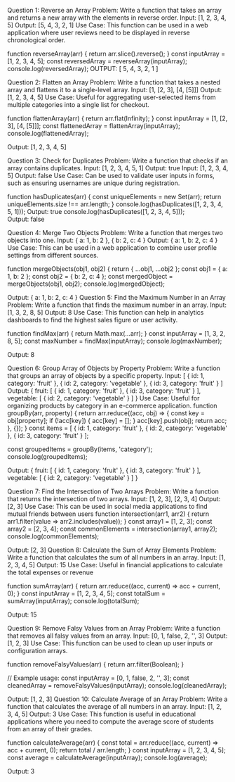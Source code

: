 Question 1: Reverse an Array Problem: Write a function that takes an array and returns a new array with the elements in reverse order. Input: [1, 2, 3, 4, 5] Output: [5, 4, 3, 2, 1] Use Case: This function can be used in a web application where user reviews need to be displayed in reverse chronological order.

function reverseArray(arr) {
  return arr.slice().reverse();
}
const inputArray = [1, 2, 3, 4, 5];
const reversedArray = reverseArray(inputArray);
console.log(reversedArray);
OUTPUT:
[ 5, 4, 3, 2, 1 ]

Question 2: Flatten an Array Problem: Write a function that takes a nested array and flattens it to a single-level array. Input: [1, [2, 3], [4, [5]]] Output: [1, 2, 3, 4, 5] Use Case: Useful for aggregating user-selected items from multiple categories into a single list for checkout.

function flattenArray(arr) {
  return arr.flat(Infinity);
}
const inputArray = [1, [2, 3], [4, [5]]];
const flattenedArray = flattenArray(inputArray);
console.log(flattenedArray); 

Output: [1, 2, 3, 4, 5]

Question 3: Check for Duplicates Problem: Write a function that checks if an array contains duplicates. Input: [1, 2, 3, 4, 5, 1] Output: true Input: [1, 2, 3, 4, 5] Output: false Use Case: Can be used to validate user inputs in forms, such as ensuring usernames are unique during registration.

function hasDuplicates(arr) {
  const uniqueElements = new Set(arr);
  return uniqueElements.size !== arr.length;
}
console.log(hasDuplicates([1, 2, 3, 4, 5, 1])); 
Output: true
console.log(hasDuplicates([1, 2, 3, 4, 5]));   
Output: false


Question 4: Merge Two Objects Problem: Write a function that merges two objects into one. Input: { a: 1, b: 2 }, { b: 2, c: 4 } Output: { a: 1, b: 2, c: 4 } Use Case: This can be used in a web application to combine user profile settings from different sources.

function mergeObjects(obj1, obj2) {
  return { ...obj1, ...obj2 };
const obj1 = { a: 1, b: 2 };
const obj2 = { b: 2, c: 4 };
const mergedObject = mergeObjects(obj1, obj2);
console.log(mergedObject); 

Output: { a: 1, b: 2, c: 4 }
Question 5: Find the Maximum Number in an Array Problem: Write a function that finds the maximum number in an array. Input: [1, 3, 2, 8, 5] Output: 8 Use Case: This function can help in analytics dashboards to find the highest sales figure or user activity.

function findMax(arr) {
  return Math.max(...arr);
}
const inputArray = [1, 3, 2, 8, 5];
const maxNumber = findMax(inputArray);
console.log(maxNumber); 

Output: 8

Question 6: Group Array of Objects by Property Problem: Write a function that groups an array of objects by a specific property. Input: [ { id: 1, category: 'fruit' }, { id: 2, category: 'vegetable' }, { id: 3, category: 'fruit' } ] Output: { fruit: [ { id: 1, category: 'fruit' }, { id: 3, category: 'fruit' } ], vegetable: [ { id: 2, category: 'vegetable' } ] } Use Case: Useful for organizing products by category in an e-commerce application.
function groupBy(arr, property) {
  return arr.reduce((acc, obj) => {
    const key = obj[property];
    if (!acc[key]) {
      acc[key] = [];
    }
    acc[key].push(obj);
    return acc;
  }, {});
}
const items = [
  { id: 1, category: 'fruit' },
  { id: 2, category: 'vegetable' },
  { id: 3, category: 'fruit' }
];

const groupedItems = groupBy(items, 'category');
console.log(groupedItems);

Output:
{
  fruit: [ { id: 1, category: 'fruit' }, { id: 3, category: 'fruit' } ],
  vegetable: [ { id: 2, category: 'vegetable' } ]
}

Question 7: Find the Intersection of Two Arrays Problem: Write a function that returns the intersection of two arrays. Input: [1, 2, 3], [2, 3, 4] Output: [2, 3] Use Case: This can be used in social media applications to find mutual friends between users
function intersection(arr1, arr2) {
  return arr1.filter(value => arr2.includes(value));
}
const array1 = [1, 2, 3];
const array2 = [2, 3, 4];
const commonElements = intersection(array1, array2);
console.log(commonElements); 

 Output: [2, 3]
Question 8: Calculate the Sum of Array Elements Problem: Write a function that calculates the sum of all numbers in an array. Input: [1, 2, 3, 4, 5] Output: 15 Use Case: Useful in financial applications to calculate the total expenses or revenue

function sumArray(arr) {
  return arr.reduce((acc, current) => acc + current, 0);
}
const inputArray = [1, 2, 3, 4, 5];
const totalSum = sumArray(inputArray);
console.log(totalSum); 

 Output: 15

Question 9: Remove Falsy Values from an Array Problem: Write a function that removes all falsy values from an array. Input: [0, 1, false, 2, '', 3] Output: [1, 2, 3] Use Case: This function can be used to clean up user inputs or configuration arrays.

function removeFalsyValues(arr) {
  return arr.filter(Boolean);
}

// Example usage:
const inputArray = [0, 1, false, 2, '', 3];
const cleanedArray = removeFalsyValues(inputArray);
console.log(cleanedArray); 

Output: [1, 2, 3]
Question 10: Calculate Average of an Array Problem: Write a function that calculates the average of all numbers in an array. Input: [1, 2, 3, 4, 5] Output: 3 Use Case: This function is useful in educational applications where you need to compute the average score of students from an array of their grades.

function calculateAverage(arr) {
  const total = arr.reduce((acc, current) => acc + current, 0);
  return total / arr.length;
}
const inputArray = [1, 2, 3, 4, 5];
const average = calculateAverage(inputArray);
console.log(average); 

 Output: 3
